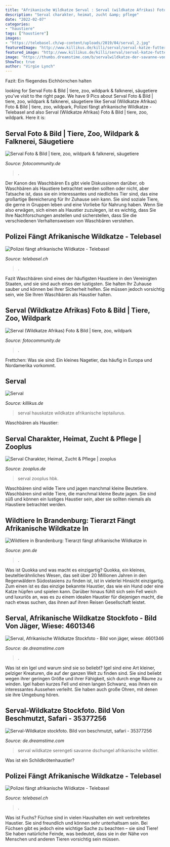 ```yaml
---
title: "Afrikanische Wildkatze Serval : Serval (wildkatze Afrikas) Foto &amp; Bild"
description: "Serval charakter, heimat, zucht &amp; pflege"
date: "2022-02-07"
categories:
- "haustiere"
tags: ["haustiere"]
images:
- "https://telebasel.ch/wp-content/uploads/2019/04/serval_2.jpg"
featuredImage: "http://www.killikus.de/killi/serval/serval-katze-futter.jpg"
featured_image: "http://www.killikus.de/killi/serval/serval-katze-futter.jpg"
image: "https://thumbs.dreamstime.com/b/servalwildkatze-der-savanne-von-serengeti-100804514.jpg"
ShowToc: true
author: "Virgie Lynch"
---
```



Fazit: Ein fliegendes Eichhörnchen halten

	

		
looking for Serval Foto &amp; Bild | tiere, zoo, wildpark &amp; falknerei, säugetiere you've visit to the right page. We have 9 Pics about Serval Foto &amp; Bild | tiere, zoo, wildpark &amp; falknerei, säugetiere like Serval (Wildkatze Afrikas) Foto &amp; Bild | tiere, zoo, wildpark, Polizei fängt afrikanische Wildkatze - Telebasel and also Serval (Wildkatze Afrikas) Foto &amp; Bild | tiere, zoo, wildpark. Here it is:
		
    
## Serval Foto &amp; Bild | Tiere, Zoo, Wildpark &amp; Falknerei, Säugetiere

<img loading=lazy src="https://img.fotocommunity.com/serval-86321ea4-2438-4cec-b33e-90ef548954a8.jpg?height=1080" onerror="this.onerror=null;this.src='https://tse2.mm.bing.net/th?id=OIP.1TPFt6Ijz99_HwM02vR7ygHaJ2&amp;pid=15.1';" alt="Serval Foto &amp; Bild | tiere, zoo, wildpark &amp; falknerei, säugetiere">

_Source: fotocommunity.de_

>. 

	

Der Kanon des Waschbären
Es gibt viele Diskussionen darüber, ob Waschbären als Haustiere betrachtet werden sollten oder nicht, aber Tatsache ist, dass sie ein interessantes und niedliches Tier sind, das eine großartige Bereicherung für Ihr Zuhause sein kann. Sie sind soziale Tiere, die gerne in Gruppen leben und eine Vorliebe für Nahrung haben. Wenn Sie also erwägen, sich einen als Haustier zuzulegen, ist es wichtig, dass Sie Ihre Nachforschungen anstellen und sicherstellen, dass Sie die verschiedenen Verhaltensweisen von Waschbären verstehen.

    
## Polizei Fängt Afrikanische Wildkatze - Telebasel

<img loading=lazy src="https://telebasel.ch/wp-content/uploads/2019/04/serval_1.jpg" onerror="this.onerror=null;this.src='https://tse1.mm.bing.net/th?id=OIP.9OX52ETfGfxAoBMcodB9IAHaJ4&amp;pid=15.1';" alt="Polizei fängt afrikanische Wildkatze - Telebasel">

_Source: telebasel.ch_

>. 

	

Fazit
Waschbären sind eines der häufigsten Haustiere in den Vereinigten Staaten, und sie sind auch eines der lustigsten. Sie halten Ihr Zuhause sauber und können bei Ihrer Sicherheit helfen. Sie müssen jedoch vorsichtig sein, wie Sie Ihren Waschbären als Haustier halten.

    
## Serval (Wildkatze Afrikas) Foto &amp; Bild | Tiere, Zoo, Wildpark

<img loading=lazy src="http://img.fotocommunity.com/serval-wildkatze-afrikas-6dd7fc65-9e20-4c3a-bd46-f2c36ed7f770.jpg?height=1080" onerror="this.onerror=null;this.src='https://tse4.mm.bing.net/th?id=OIP.yo7k4GumNvyx_InkDs9Z6QHaFC&amp;pid=15.1';" alt="Serval (Wildkatze Afrikas) Foto &amp; Bild | tiere, zoo, wildpark">

_Source: fotocommunity.de_

>. 

	

Frettchen: Was sie sind: Ein kleines Nagetier, das häufig in Europa und Nordamerika vorkommt.

    
## Serval

<img loading=lazy src="http://www.killikus.de/killi/serval/serval-katze-futter.jpg" onerror="this.onerror=null;this.src='https://tse1.mm.bing.net/th?id=OIP.cyHiNXkO3TdezhQi8Bg1fgHaE8&amp;pid=15.1';" alt="Serval">

_Source: killikus.de_

>serval hauskatze wildkatze afrikanische leptailurus. 

	

Waschbären als Haustier:

    
## Serval Charakter, Heimat, Zucht &amp; Pflege | Zooplus

<img loading=lazy src="https://www.zooplus.de/magazin/wp-content/uploads/2019/01/serval-im-grass-1024x631.jpeg" onerror="this.onerror=null;this.src='https://tse3.mm.bing.net/th?id=OIP.tSi3NEyY0d83YuEBY7sBTAHaEk&amp;pid=15.1';" alt="Serval Charakter, Heimat, Zucht &amp; Pflege | zooplus">

_Source: zooplus.de_

>serval zooplus hbk. 

	

Waschbären sind wilde Tiere und jagen manchmal kleine Beutetiere.
Waschbären sind wilde Tiere, die manchmal kleine Beute jagen. Sie sind süß und können ein lustiges Haustier sein, aber sie sollten niemals als Haustiere betrachtet werden.

    
## Wildtiere In Brandenburg: Tierarzt Fängt Afrikanische Wildkatze In

<img loading=lazy src="https://www.pnn.de/images/bild-tierarzt-faengt-afrikanische-wildkatze-in-brandenburg/21671492/2-format43.jpg" onerror="this.onerror=null;this.src='https://tse4.mm.bing.net/th?id=OIP.IcVIdLosMnU1Vp11I-EjuwHaFG&amp;pid=15.1';" alt="Wildtiere in Brandenburg: Tierarzt fängt afrikanische Wildkatze in">

_Source: pnn.de_

>. 

	

Was ist Quokka und was macht es einzigartig?
Quokka, ein kleines, beuteltierähnliches Wesen, das seit über 20 Millionen Jahren in den Regenwäldern Südostasiens zu finden ist, ist in vielerlei Hinsicht einzigartig. Zum einen ist es das einzige bekannte Haustier, das wie ein Hund oder eine Katze hüpfen und spielen kann. Darüber hinaus fühlt sich sein Fell weich und luxuriös an, was es zu einem idealen Haustier für diejenigen macht, die nach etwas suchen, das ihnen auf ihren Reisen Gesellschaft leistet.

    
## Serval, Afrikanische Wildkatze Stockfoto - Bild Von Jäger, Wiese: 4601346

<img loading=lazy src="https://thumbs.dreamstime.com/z/serval-afrikanische-wildkatze-4601346.jpg" onerror="this.onerror=null;this.src='https://tse4.mm.bing.net/th?id=OIP.5QDbnNw1t0VDGITaA9BwDwHaFc&amp;pid=15.1';" alt="Serval, Afrikanische Wildkatze Stockfoto - Bild von jäger, wiese: 4601346">

_Source: de.dreamstime.com_

>. 

	

Was ist ein Igel und warum sind sie so beliebt?
Igel sind eine Art kleiner, pelziger Kreaturen, die auf der ganzen Welt zu finden sind. Sie sind beliebt wegen ihrer geringen Größe und ihrer Fähigkeit, sich durch enge Räume zu winden. Igel haben kurzes Fell und einen langen Schwanz, was ihnen ein interessantes Aussehen verleiht. Sie haben auch große Ohren, mit denen sie ihre Umgebung hören.

    
## Serval-Wildkatze Stockfoto. Bild Von Beschmutzt, Safari - 35377256

<img loading=lazy src="https://thumbs.dreamstime.com/b/servalwildkatze-der-savanne-von-serengeti-100804514.jpg" onerror="this.onerror=null;this.src='https://tse1.mm.bing.net/th?id=OIP.Pepc8k4c_ktl_nBdFoZuSwHaE7&amp;pid=15.1';" alt="Serval-Wildkatze stockfoto. Bild von beschmutzt, safari - 35377256">

_Source: de.dreamstime.com_

>serval wildkatze serengeti savanne dschungel afrikanische wildtier. 

	

Was ist ein Schildkrötenhaustier?

    
## Polizei Fängt Afrikanische Wildkatze - Telebasel

<img loading=lazy src="https://telebasel.ch/wp-content/uploads/2019/04/serval_2.jpg" onerror="this.onerror=null;this.src='https://tse1.mm.bing.net/th?id=OIP.m3oGmcwul91lGOv--ND8LgHaJ4&amp;pid=15.1';" alt="Polizei fängt afrikanische Wildkatze - Telebasel">

_Source: telebasel.ch_

>. 

	

Was ist Fuchs?
Füchse sind in vielen Haushalten ein weit verbreitetes Haustier. Sie sind freundlich und können sehr unterhaltsam sein. Bei Füchsen gibt es jedoch eine wichtige Sache zu beachten – sie sind Tiere! Sie haben natürliche Feinde, was bedeutet, dass sie in der Nähe von Menschen und anderen Tieren vorsichtig sein müssen.

